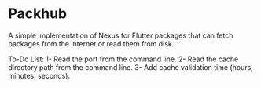 # Packhub
A simple implementation of Nexus for Flutter packages that can fetch packages from the internet or read them from disk

To-Do List:
1- Read the port from the command line.
2- Read the cache directory path from the command line.
3- Add cache validation time (hours, minutes, seconds).

